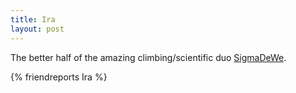 ```yaml
---
title: Ira
layout: post
---
```


The better half of the amazing climbing/scientific duo [SigmaDeWe](https://www.sigmadewe.com/home.html?&L=1).

{% friendreports Ira %}
